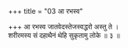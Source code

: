 +++
title = "03 आ रभस्व"

+++
आ रभस्व जातवेदस्तेजस्वद्धरो अस्तु ते ।  
शरीरमस्य सं दहाथैनं थेहि सुकृतामु लोके ॥ ३ ॥
